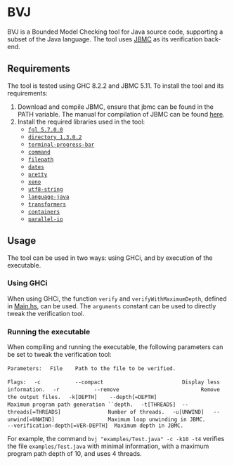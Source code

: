 # BVJ

BVJ is a Bounded Model Checking tool for Java source code, supporting a subset
of the Java language. The tool uses [JBMC](https://github.com/diffblue/cbmc) as
its verification back-end.

## Requirements
The tool is tested using GHC 8.2.2 and JBMC 5.11. To install the tool and its requirements:

1. Download and compile JBMC, ensure that jbmc can be found in the PATH variable. The manual for compilation of JBMC can be found [here](https://github.com/diffblue/cbmc/blob/develop/COMPILING.md).
2. Install the required libraries used in the tool:
    * [`fgl 5.7.0.0`](http://hackage.haskell.org/package/fgl-5.7.0.0)
    * [`directory 1.3.0.2`](http://hackage.haskell.org/package/directory-1.3.0.2)
    * [`terminal-progress-bar`](hackage.haskell.org/package/terminal-progress-bar)
    * [`command`](http://hackage.haskell.org/package/command)
    * [`filepath`](http://hackage.haskell.org/package/filepath)
    * [`dates`](http://hackage.haskell.org/package/dates)
    * [`pretty`](http://hackage.haskell.org/package/pretty)
    * [`xeno`](http://hackage.haskell.org/package/xeno)
    * [`utf8-string`](http://hackage.haskell.org/package/utf8-string)
    * [`language-java`](http://hackage.haskell.org/package/language-java)
    * [`transformers`](http://hackage.haskell.org/package/transformers)
    * [`containers`](http://hackage.haskell.org/package/containers)
    * [`parallel-io`](http://hackage.haskell.org/package/parallel-io)

## Usage

The tool can be used in two ways: using GHCi, and by execution of the executable.

### Using GHCi

When using GHCi, the function `verify` and `verifyWithMaximumDepth`, defined in  [Main.hs](app/Main.hs), can be used. The `arguments` constant can be used to directly tweak the verification tool.

### Running the executable

When compiling and running the executable, the following parameters can be set to tweak the verification tool:

`Parameters:`
`  File    Path to the file to be verified.`

`Flags:`
`  -c           --compact                         Display less information.`
`  -r           --remove                          Remove the output files.`
`  -k[DEPTH]    --depth[=DEPTH]                   Maximum program path generation ``depth.`
`  -t[THREADS]  --threads[=THREADS]               Number of threads.`
`  -u[UNWIND]   --unwind[=UNWIND]                 Maximum loop unwinding in JBMC.`
`               --verification-depth[=VER-DEPTH]  Maximum depth in JBMC.`

For example, the command `bvj "examples/Test.java" -c -k10 -t4` verifies the file `examples/Test.java` with minimal information, with a maximum program path depth of 10, and uses 4 threads.